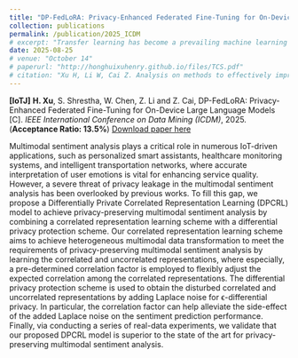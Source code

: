 ```yaml
---
title: "DP-FedLoRA: Privacy-Enhanced Federated Fine-Tuning for On-Device Large Language Models"
collection: publications
permalink: /publication/2025_ICDM
# excerpt: "Transfer learning has become a prevailing machine learning technique thanks to its superiority in learning knowledge from limited training data for prediction. In the existing works, collection and collaboration are two major approaches to realize the improvement of transfer learning performance. Even though the effectiveness of these approaches has been validated in extensive experiments, there lacks the support of theoretical analysis. Consequently, how to enhance transfer learning effectively is an open problem. In light of this, in this paper, we thoroughly and deeply study the methods of improving transfer learning performance in order to provide the guidelines for applying transfer learning in real applications. Through our proof process, critical conclusions are drawn to help learn the motivation of implementing collection and collaboration, the performance gap between collection and collaboration, and the impacts of data sharing strategies on transfer learning in collaboration. These conclusions can further build a theoretical foundation for future research on transfer learning."
date: 2025-08-25
# venue: "October 14"
# paperurl: "http://honghuixuhenry.github.io/files/TCS.pdf"
# citation: "Xu H, Li W, Cai Z. Analysis on methods to effectively improve transfer learning performance[J]. Theoretical Computer Science, 2023, 940: 90-107."
---
```


**[IoTJ]** **H. Xu**, S. Shrestha, W. Chen, Z. Li and Z. Cai, DP-FedLoRA: Privacy-Enhanced Federated Fine-Tuning for On-Device Large Language Models [C]. _IEEE International Conference on Data Mining (ICDM)_, 2025. (**Acceptance Ratio: 13.5\%**) [Download paper here](http://honghuixuhenry.github.io/files/ICDM3.pdf)

Multimodal sentiment analysis plays a critical role in numerous IoT-driven applications, such as personalized smart assistants, healthcare monitoring systems, and intelligent transportation networks, where accurate interpretation of user emotions is vital for enhancing service quality. However, a severe threat of privacy leakage in the multimodal sentiment analysis has been overlooked by previous works. To fill this gap, we propose a Differentially Private Correlated Representation Learning
(DPCRL) model to achieve privacy-preserving multimodal sentiment analysis by combining a correlated representation learning scheme with a differential privacy protection scheme. Our correlated representation learning scheme aims to achieve heterogeneous multimodal data transformation to meet the requirements of privacy-preserving multimodal sentiment analysis by learning the correlated and uncorrelated representations, where especially, a pre-determined correlation factor is employed to flexibly adjust the expected correlation among the correlated representations. The differential privacy protection scheme is used to obtain the disturbed correlated and uncorrelated representations by adding Laplace noise for ϵ-differential privacy. In particular, the correlation factor can help alleviate the side-effect of the added Laplace noise on the sentiment prediction performance. Finally, via conducting a series of real-data experiments, we validate that our proposed DPCRL model is superior to the state of the art for privacy-preserving multimodal sentiment analysis.